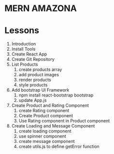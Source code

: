 # MERN AMAZONA

# Lessons

1. Introduction
2. Install Tools
3. Create React App
4. Create Git Repository
5. List Products
   1. create products array
   2. add product images
   3. render products
   4. style products
6. Add bootstrap UI Framework
   1. npm install react-bootstrap bootstrap
   2. update App.js
7. Create Product and Rating Component
   1. create Rating component
   2. Create Product component
   3. Use Rating component in Product component
8. Create Loading and Message Component
   1. create loading component
   2. use spinner component
   3. create message component
   4. create utils.js to define getError function

